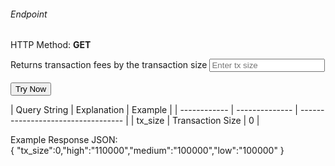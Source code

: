 <h6>Endpoint</h6>

<p id="endpoint"></p>

HTTP Method: **GET**

Returns transaction fees by the transaction size
<input class="md-input" placeholder="Enter tx size" id="size" width="100"></input><br/><br/>
<button class="md-button" onclick="tryNow()">Try Now</button>
<script>
   document.getElementById("endpoint").innerHTML =`https://dev-stoa-boascan.bosagora.com/transaction/fees/${document.getElementById("size").value || "0"}`
    function tryNow(){
        document.getElementById("showResult").innerHTML =""
        document.getElementById("endpoint").innerHTML =""
        fetch(`https://dev-stoa-boascan.bosagora.com/transaction/fees/${document.getElementById("size").value || "0"}`).then((res) => {
            res.json().then((res) => {
                document.getElementById("showResult").innerHTML = JSON.stringify(res)
                document.getElementById("endpoint").innerHTML =`https://dev-stoa-boascan.bosagora.com/transaction/fees/${document.getElementById("size").value || "0"}`
                })
        }).catch((err) => {
            console.log(err)
        })
    }
</script>
<p id="showResult"></p>
| Query String | Explanation    | Example                            |
| ------------ | -------------- | ---------------------------------- |
| tx_size      | Transaction Size | 0 |



Example Response JSON:<br/>
    {
        "tx_size":0,"high":"110000","medium":"100000","low":"100000"
    }